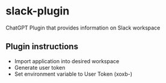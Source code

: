 # slack-plugin

ChatGPT Plugin that provides information on Slack workspace

## Plugin instructions

- Import application into desired workspace
- Generate user token
- Set environment variable to User Token (xoxb-)
